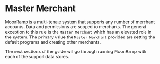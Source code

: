# Master Merchant

MoonRamp is a multi-tenate system that supports any number of merchant accounts. Data and permissions are scoped to merchants. The general exception to this rule is the `Master Merchant` which has an elevated role in the system. The primary value the `Master Merchant` provides are setting the default programs and creating other merchants.

The next sections of the guide will go through running MoonRamp with each of the support data stores.
